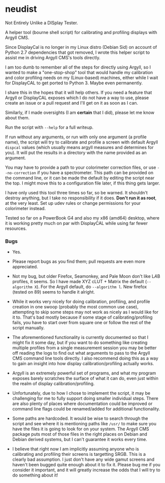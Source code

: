 # neudist

Not Entirely Unlike a DISplay Tester.

A helper tool (bourne shell script) for calibrating and profiling displays
with Argyll CMS.

Since DisplayCal is no longer in my Linux distro (Debian Sid) on account of
Python 2.7 dependencies that got removed, I wrote this helper script to assist
me in driving Argyll CMS's tools directly.

I am too dumb to remember all of the steps for directly using Argyll, so I
wanted to make a "one-stop-shop" tool that would handle my calibration and
color profiling needs on my (Linux-based) machines, either while I wait for
DisplayCAL to get ported to Python 3. Maybe even permanently.

I share this in the hopes that it will help others. If you need a feature that
Argyll or DisplayCAL exposes which I do not have a way to use, please create
an issue or a pull request and I'll get on it as soon as I can.

Similarly, if I made oversights (I am **certain** that I did), please let me
know about them.

Run the script with `--help` for a full writeup.

If run without any arguments, or run with only one argument (a profile name),
the script will try to calibrate and profile a screen with default Argyll
`dispcal` values (which usually means argyll measures and determines for you).
It will put the results in a directory with the name provided as an argument.

You may have to provide a path to your colorimeter correction files, or use
`--no-correction` if you have a spectrometer. This path can be provided on
the command line, or it can be made the default by editing the script near the
top. I might move this to a configuration file later, if this thing gets
larger.

I have only used this tool three times so far, so be warned. It shouldn't
destroy anything, but I take no responsibility if it does. **Don't run it
as root**, at the very least. Set up udev rules or change permissions for
your colorimeter instead.

Tested so far on a PowerBook G4 and also my x86 (amd64) desktop, where it
is working pretty much on par with DisplayCAL while using far fewer resources.

### Bugs

* Yes.

* Please report bugs as you find them; pull requests are even more appreciated.

* Not my bug, but older Firefox, Seamonkey, and Pale Moon don't like L*A*B
profiles, it seems. So I have made XYZ cLUT + Matrix the default
(`--algorithm X`). For the Argyll default, do `--algorithm l`. New firefox
(tested on 89) seems to handle it alright.

* While it works very nicely for doing calibration, profiling, and profile
creation in one swoop (probably the most common use case), attempting to skip
some steps may not work as nicely as I would like for it to. That's bad
mostly because if some stage of calibrating/profiling fails, you have to start
over from square one or follow the rest of the script manually.

* The aforementioned functionality is currently documented so that I might fix
it some day, but if you want to do something like creating multiple profiles
from a single measurement session you may be better off reading the logs to
find out what arguments to pass to the Argyll CMS command line tools directly.
I also recommend doing this as a way to gain an insight into how display
calibration/profiling actually works.

* Argyll is an extremely powerful set of programs, and what my program exposes
barely scratches the surface of what it can do, even just within the realm of
display calibration/profiling.

* Unfortunately, due to how I chose to implement the script, it may be
challenging for me to fully support doing smaller individual steps. There are
also plenty of places where documentation could be improved or command line
flags could be renamed/added for additional functionality.

* Some paths are hardcoded. It would be wise to search through the script
and see where it is mentioning paths like `/usr/` to make sure you have the
files it is going to look for on your system. The Argyll CMS package puts most
of those files in the right places on Debian and Debian derived systems, but
I can't guarantee it works every time.

* I believe that right now I am implicitly assuming anyone who is calibrating
and profiling their screens is targetting SRGB. This is a clearly bad
assumption. I just don't have any wide gamut screens and haven't been bugged
quite enough about it to fix it. Please bug me if you consider it important,
and it will greatly increase the odds that I will try to do something about it!


